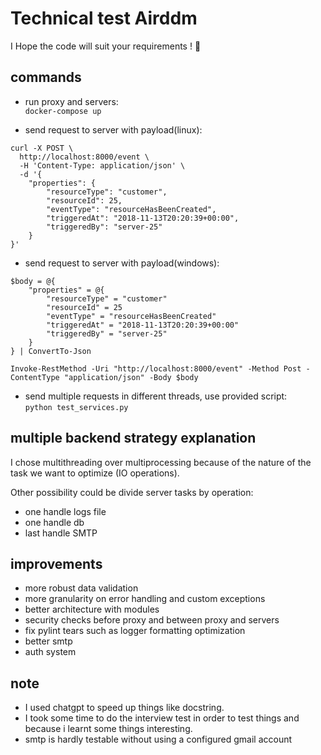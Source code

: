 # Technical test Airddm

I Hope the code will suit your requirements ! 🤞

## commands

- run proxy and servers:    
`docker-compose up`


- send request to server with payload(linux):  
```
curl -X POST \
  http://localhost:8000/event \
  -H 'Content-Type: application/json' \
  -d '{
    "properties": {
        "resourceType": "customer",
        "resourceId": 25,
        "eventType": "resourceHasBeenCreated",
        "triggeredAt": "2018-11-13T20:20:39+00:00",
        "triggeredBy": "server-25"
    }
}'
```

- send request to server with payload(windows):
```
$body = @{
    "properties" = @{
        "resourceType" = "customer"
        "resourceId" = 25
        "eventType" = "resourceHasBeenCreated"
        "triggeredAt" = "2018-11-13T20:20:39+00:00"
        "triggeredBy" = "server-25"
    }
} | ConvertTo-Json

Invoke-RestMethod -Uri "http://localhost:8000/event" -Method Post -ContentType "application/json" -Body $body
```

- send multiple requests in different threads, use provided script:  
`python test_services.py`

## multiple backend strategy explanation

I chose multithreading over multiprocessing because of the nature of the task we want to optimize (IO operations).

Other possibility could be divide server tasks by operation: 
- one handle logs file
- one handle db
- last handle SMTP

## improvements

- more robust data validation
- more granularity on error handling and custom exceptions
- better architecture with modules
- security checks before proxy and between proxy and servers
- fix pylint tears such as logger formatting optimization
- better smtp
- auth system

## note
- I used chatgpt to speed up things like docstring.
- I took some time to do the interview test in order to test things and because i learnt some things interesting. 
- smtp is hardly testable without using a configured gmail account
